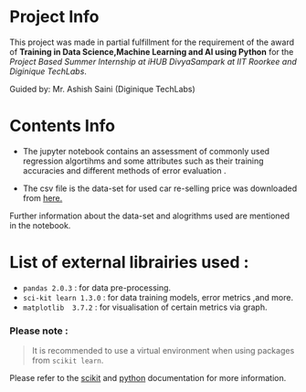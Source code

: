 # Project Info
This project was made in partial fulfillment for the requirement of the award of **Training in Data Science,Machine Learning and AI using Python** for the *Project Based Summer Internship at iHUB DivyaSampark at IIT Roorkee and Diginique TechLabs*.

Guided by: Mr. Ashish Saini (Diginique TechLabs)

# Contents Info
- The jupyter notebook contains an assessment of commonly used regression algortihms and some attributes such as their training accuracies and different methods of error evaluation  .

- The csv file is the data-set for used car re-selling price was downloaded from [here.](https://www.kaggle.com/datasets/avikasliwal/used-cars-price-prediction?select=train-data.csv')

Further information about the data-set and alogrithms used are mentioned in the notebook.

# List of external librairies used :
- `pandas 2.0.3` : for data pre-processing.
- `sci-kit learn 1.3.0` : for data training models, error metrics ,and more.
- `matplotlib  3.7.2` : for visualisation of certain metrics via graph.

### Please note :
>It is recommended to use a virtual environment when using packages from `scikit learn`.

Please refer to the [scikit](https://scikit-learn.org/stable/install.html) and [python](https://docs.python.org/3/library/venv.html) documentation for more information.
